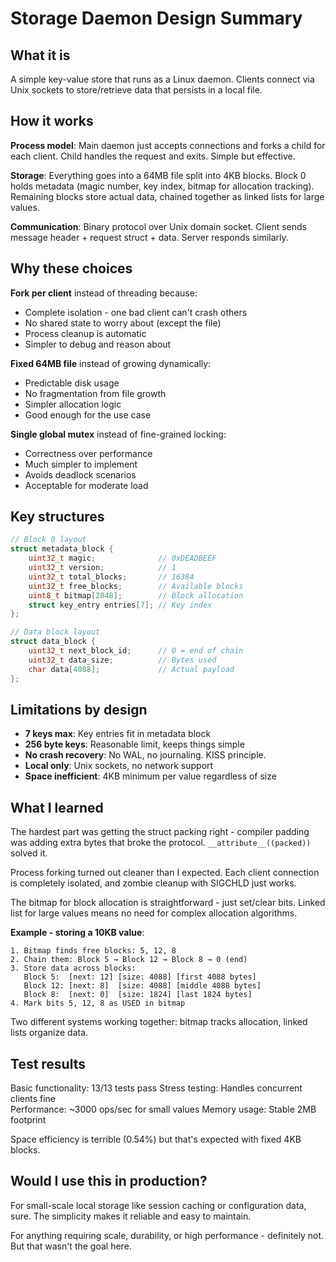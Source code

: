 # Storage Daemon Design Summary

## What it is
A simple key-value store that runs as a Linux daemon. Clients connect via Unix sockets to store/retrieve data that persists in a local file.

## How it works

**Process model**: Main daemon just accepts connections and forks a child for each client. Child handles the request and exits. Simple but effective.

**Storage**: Everything goes into a 64MB file split into 4KB blocks. Block 0 holds metadata (magic number, key index, bitmap for allocation tracking). Remaining blocks store actual data, chained together as linked lists for large values.

**Communication**: Binary protocol over Unix domain socket. Client sends message header + request struct + data. Server responds similarly.

## Why these choices

**Fork per client** instead of threading because:
- Complete isolation - one bad client can't crash others
- No shared state to worry about (except the file)  
- Process cleanup is automatic
- Simpler to debug and reason about

**Fixed 64MB file** instead of growing dynamically:
- Predictable disk usage
- No fragmentation from file growth
- Simpler allocation logic
- Good enough for the use case

**Single global mutex** instead of fine-grained locking:
- Correctness over performance
- Much simpler to implement
- Avoids deadlock scenarios
- Acceptable for moderate load

## Key structures

```c
// Block 0 layout
struct metadata_block {
    uint32_t magic;              // 0xDEADBEEF
    uint32_t version;            // 1
    uint32_t total_blocks;       // 16384
    uint32_t free_blocks;        // Available blocks
    uint8_t bitmap[2048];        // Block allocation
    struct key_entry entries[7]; // Key index
};

// Data block layout  
struct data_block {
    uint32_t next_block_id;      // 0 = end of chain
    uint32_t data_size;          // Bytes used
    char data[4088];             // Actual payload
};
```

## Limitations by design

- **7 keys max**: Key entries fit in metadata block
- **256 byte keys**: Reasonable limit, keeps things simple
- **No crash recovery**: No WAL, no journaling. KISS principle.
- **Local only**: Unix sockets, no network support
- **Space inefficient**: 4KB minimum per value regardless of size

## What I learned

The hardest part was getting the struct packing right - compiler padding was adding extra bytes that broke the protocol. `__attribute__((packed))` solved it.

Process forking turned out cleaner than I expected. Each client connection is completely isolated, and zombie cleanup with SIGCHLD just works.

The bitmap for block allocation is straightforward - just set/clear bits. Linked list for large values means no need for complex allocation algorithms.

**Example - storing a 10KB value**:
```
1. Bitmap finds free blocks: 5, 12, 8
2. Chain them: Block 5 → Block 12 → Block 8 → 0 (end)
3. Store data across blocks:
   Block 5:  [next: 12] [size: 4088] [first 4088 bytes]
   Block 12: [next: 8]  [size: 4088] [middle 4088 bytes] 
   Block 8:  [next: 0]  [size: 1824] [last 1824 bytes]
4. Mark bits 5, 12, 8 as USED in bitmap
```

Two different systems working together: bitmap tracks allocation, linked lists organize data.

## Test results

Basic functionality: 13/13 tests pass
Stress testing: Handles concurrent clients fine  
Performance: ~3000 ops/sec for small values
Memory usage: Stable 2MB footprint

Space efficiency is terrible (0.54%) but that's expected with fixed 4KB blocks.

## Would I use this in production?

For small-scale local storage like session caching or configuration data, sure. The simplicity makes it reliable and easy to maintain.

For anything requiring scale, durability, or high performance - definitely not. But that wasn't the goal here.